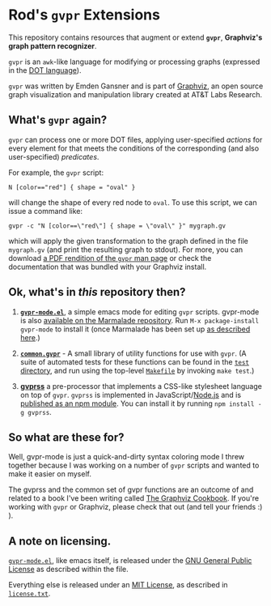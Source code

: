 # Rod's `gvpr` Extensions

This repository contains resources that augment or extend **`gvpr`**, **Graphviz's graph pattern recognizer**.

`gvpr` is an `awk`-like language for modifying or processing graphs (expressed in the [DOT language](http://www.graphviz.org/doc/info/lang.html)).

`gvpr` was written by Emden Gansner and is part of [Graphviz](http://graphviz.org/), an open source graph visualization and manipulation library created at AT&T Labs Research.

## What's `gvpr` again?

`gvpr` can process one or more DOT files, applying user-specified *actions* for every element for that meets the conditions of the corresponding (and also user-specified) *predicates*.

For example, the `gvpr` script:

    N [color=="red"] { shape = "oval" }

will change the shape of every red node to `oval`.  To use this script, we can issue a command like:


    gvpr -c "N [color==\"red\"] { shape = \"oval\" }" mygraph.gv

which will apply the given transformation to the graph defined in the file `mygraph.gv` (and print the resulting graph to stdout).  For more, you can download [a PDF rendition of the `gvpr` man page](http://www.graphviz.org/pdf/gvpr.1.pdf) or check the documentation that was bundled with your Graphviz install.

## Ok, what's in *this* repository then?

1. [**`gvpr-mode.el`**](https://github.com/rodw/gvpr-lib/blob/master/extra/gvpr-mode.el), a simple emacs mode for editing `gvpr` scripts. gvpr-mode is also [available on the Marmalade repository](http://marmalade-repo.org/packages/gvpr-mode/).  Run `M-x package-install gvpr-mode` to install it (once Marmalade has been set up [as described here](http://marmalade-repo.org/).)

2. [**`common.gvpr`**](https://github.com/rodw/gvpr-lib/blob/master/lib/common.gvpr) - A small library of utility functions for use with `gvpr`. (A suite of automated tests for these functions can be found in the [`test` directory](https://github.com/rodw/gvpr-lib/tree/master/test), and run using the top-level [`Makefile`](https://github.com/rodw/gvpr-lib/blob/master/Makefile) by invoking `make test`.)

3. [**gvprss**](https://github.com/rodw/gvpr-lib/tree/master/gvprss) a pre-processor that implements a CSS-like stylesheet language on top of `gvpr`.  `gvprss` is implemented in JavaScript/[Node.js](http://nodejs.org/) and is [published as an npm module](https://npmjs.org/package/gvprss). You can install it by running `npm install -g gvprss`.

## So what are these for?

Well, gvpr-mode is just a quick-and-dirty syntax coloring mode I threw together because I was working on a number of `gvpr` scripts and wanted to make it easier on myself.

The gvprss and the common set of gvpr functions are an outcome of and related to a book I've been writing called [The Graphviz Cookbook](http://noumlaut.com/graphviz-cookbook).  If you're working with `gvpr` or Graphviz, please check that out (and tell your friends :) ).

## A note on licensing.

[`gvpr-mode.el`](https://raw.github.com/rodw/gvpr-lib/master/extra/gvpr-mode.el), like emacs itself, is released under the [GNU General Public License](http://www.gnu.org/licenses/) as described within the file.

Everything else is released under an [MIT License](http://opensource.org/licenses/mit-license.php), as described in [`license.txt`](https://raw.github.com/rodw/gvpr-lib/master/license.txt).
